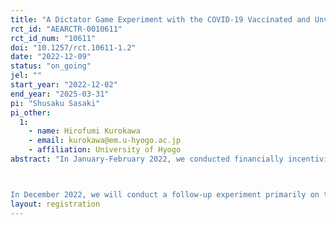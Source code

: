 ```yaml
---
title: "A Dictator Game Experiment with the COVID-19 Vaccinated and Unvaccinated People: A Follow-up"
rct_id: "AEARCTR-0010611"
rct_id_num: "10611"
doi: "10.1257/rct.10611-1.2"
date: "2022-12-09"
status: "on_going"
jel: ""
start_year: "2022-12-02"
end_year: "2025-03-31"
pi: "Shusaku Sasaki"
pi_other:
  1:
    - name: Hirofumi Kurokawa
    - email: kurokawa@em.u-hyogo.ac.jp
    - affiliation: University of Hyogo
abstract: "In January-February 2022, we conducted financially incentivized dictator games with those with two COVID-19 vaccinations and those with zero vaccination in Japan (N=1,578), and ascertained their favorable or hostile attitudes toward each other, by using ingroup favoritism. We measured ingroup favoritism as the difference in the allocated amounts between to ingroup members with the same vaccination status and to outgroup members with a different status. Our analyses suggested that the vaccinated people behaved more discriminately toward outgroup members, compared to the unvaccinated people. The vaccinated people showed strong ingroup favoritism, which were shaped mainly by their outgroup bias of decreasing the money amount allocated to an unvaccinated pair, their outgroup member. In contrast, the unvaccinated people did not exhibit such the ingroup favoritism, on average. Their outgroup bias was found in the rather opposite direction of the hypothesis, and they tended to increase the amount to a vaccinated pair, their outgroup member. We found this tendency in particular from the unvaccinated who selected as their non-vaccination reason “I would like to get vaccinated if I could, but I cannot for health or other reasons.” Furthermore, we confirmed significant associations between their ingroup favoritism and attitudes regarding the COVID-19 policies, suggesting that the biases would have some degree of social influence in the real world.

In December 2022, we will conduct a follow-up experiment primarily on the above participants and examine how the ingroup favoritism, ingroup bias, and outgroup bias of vaccinated and unvaccinated participants change during the period from January-February to December, 2022. We will investigate whether the vaccinated people’s discrimination against the unvaccinated is temporary or persistent, from which we will derive policy implications."
layout: registration
---
```


